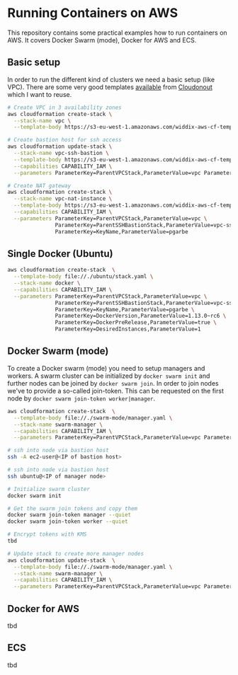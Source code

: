 Running Containers on AWS
=========================
This repository contains some practical examples how to run containers on AWS. It covers Docker Swarm (mode), Docker for AWS and ECS.

## Basic setup

In order to run the different kind of clusters we need a basic setup (like VPC). There are some very good templates [available](https://github.com/widdix/aws-cf-templates/tree/master/vpc) from [Cloudonout](https://cloudonout.io) which I want to reuse.


```bash
# Create VPC in 3 availability zones
aws cloudformation create-stack \
  --stack-name vpc \
  --template-body https://s3-eu-west-1.amazonaws.com/widdix-aws-cf-templates/vpc/vpc-3azs.yaml

# Create bastion host for ssh access
aws cloudformation update-stack \
  --stack-name vpc-ssh-bastion \
  --template-body https://s3-eu-west-1.amazonaws.com/widdix-aws-cf-templates/vpc/vpc-ssh-bastion.yaml \
  --capabilities CAPABILITY_IAM \
  --parameters ParameterKey=ParentVPCStack,ParameterValue=vpc ParameterKey=KeyName,ParameterValue=pgarbe

# Create NAT gateway
aws cloudformation create-stack \
  --stack-name vpc-nat-instance \
  --template-body https://s3-eu-west-1.amazonaws.com/widdix-aws-cf-templates/vpc/vpc-nat-instance.yaml \
  --capabilities CAPABILITY_IAM \
  --parameters ParameterKey=ParentVPCStack,ParameterValue=vpc \
               ParameterKey=ParentSSHBastionStack,ParameterValue=vpc-ssh-bastion \
               ParameterKey=KeyName,ParameterValue=pgarbe
```

## Single Docker (Ubuntu)

```bash
aws cloudformation create-stack  \
  --template-body file://./ubuntu/stack.yaml \
  --stack-name docker \
  --capabilities CAPABILITY_IAM \
  --parameters ParameterKey=ParentVPCStack,ParameterValue=vpc \
               ParameterKey=ParentSSHBastionStack,ParameterValue=vpc-ssh-bastion \
               ParameterKey=KeyName,ParameterValue=pgarbe \
               ParameterKey=DockerVersion,ParameterValue=1.13.0~rc6 \
               ParameterKey=DockerPreRelease,ParameterValue=true \
               ParameterKey=DesiredInstances,ParameterValue=1
```


## Docker Swarm (mode)
To create a Docker swarm (mode) you need to setup managers and workers. A swarm cluster can be initialized by `docker swarm init` and further nodes can be joined by `docker swarm join`. In order to join nodes we've to provide a so-called join-token. This can be requested on the first node by `docker swarm join-token worker|manager`. 


```bash
aws cloudformation create-stack  \
  --template-body file://./swarm-mode/manager.yaml \
  --stack-name swarm-manager \
  --capabilities CAPABILITY_IAM \
  --parameters ParameterKey=ParentVPCStack,ParameterValue=vpc ParameterKey=ParentSSHBastionStack,ParameterValue=vpc-ssh-bastion ParameterKey=KeyName,ParameterValue=pgarbe ParameterKey=DockerVersion,ParameterValue=1.13.0~rc5 ParameterKey=DockerPreRelease,ParameterValue=true ParameterKey=DesiredInstances,ParameterValue=1

# ssh into node via bastion host
ssh -A ec2-user@<IP of bastion host>

# ssh into node via bastion host
ssh ubuntu@<IP of manager node>

# Initialize swarm cluster
docker swarm init

# Get the swarm join tokens and copy them
docker swarm join-token manager --quiet
docker swarm join-token worker --quiet

# Encrypt tokens with KMS
tbd

# Update stack to create more manager nodes
aws cloudformation update-stack  \
  --template-body file://./swarm-mode/manager.yaml \
  --stack-name swarm-manager \
  --capabilities CAPABILITY_IAM \
  --parameters ParameterKey=ParentVPCStack,ParameterValue=vpc ParameterKey=ParentSSHBastionStack,ParameterValue=vpc-ssh-bastion ParameterKey=KeyName,ParameterValue=pgarbe ParameterKey=DockerVersion,ParameterValue=1.13.0~rc5 ParameterKey=DockerPreRelease,ParameterValue=true ParameterKey=DesiredInstances,ParameterValue=3 ParameterKey=SwarmManagerJoinToken,ParameterValue={KmsEncryptedManagerToken}
```


## Docker for AWS
tbd

## ECS
tbd
